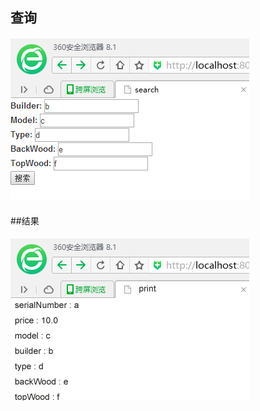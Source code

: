 ## 查询
#### ![image](https://github.com/Anneheng/guitar1/blob/master/1.png)
##结果
#### ![image](https://github.com/Anneheng/guitar1/blob/master/2.png)
